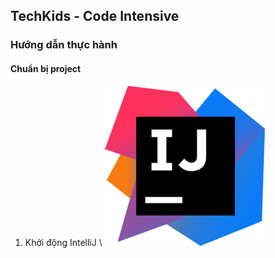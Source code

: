 ## TechKids - Code Intensive
### Hướng dẫn thực hành
#### Chuẩn bị project
1. Khởi động IntelliJ
\ ![Intellij Logo](/images/intellij.png)
